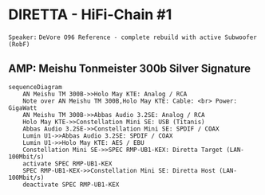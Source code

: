 # DIRETTA - HiFi-Chain #1

`Speaker:` `DeVore O96 Reference - complete rebuild with active Subwoofer (RobF)`

## AMP: Meishu Tonmeister 300b Silver Signature

```mermaid
sequenceDiagram
    AN Meishu TM 300B->>Holo May KTE: Analog / RCA
    Note over AN Meishu TM 300B,Holo May KTE: Cable: <br> Power: GigaWatt
    AN Meishu TM 300B->>Abbas Audio 3.2SE: Analog / RCA
    Holo May KTE->>Constellation Mini SE: USB (Titanis)
    Abbas Audio 3.2SE->>Constellation Mini SE: SPDIF / COAX
    Lumin U1->>Abbas Audio 3.2SE: SPDIF / COAX
    Lumin U1->>Holo May KTE: AES / EBU
    Constellation Mini SE->>SPEC RMP-UB1-KEX: Diretta Target (LAN-100Mbit/s)
    activate SPEC RMP-UB1-KEX
    SPEC RMP-UB1-KEX->>Constellation Mini SE: Diretta Host (LAN-100Mbit/s)
    deactivate SPEC RMP-UB1-KEX
```
